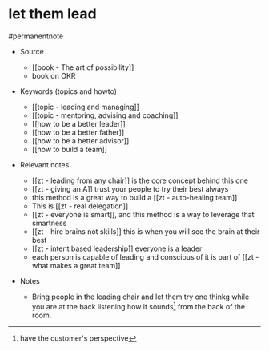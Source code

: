# let them lead
#permanentnote

- Source
	- [[book - The art of possibility]]
	- book on OKR

- Keywords (topics and howto)
	- [[topic - leading and managing]]
	- [[topic - mentoring, advising and coaching]]
	-  [[how to be a better leader]] 
	- [[how to be a better father]] 
	-  [[how to be a better advisor]] 
	-  [[how to build a team]] 

- Relevant notes
	- [[zt - leading from any chair]] is the core concept behind this one
	- [[zt - giving an A]] trust your people to try their best always
	-  this method is a great way to build a [[zt - auto-healing team]]
	- This is  [[zt - real delegation]]
	- [[zt - everyone is smart]], and this method is a way to leverage that smartness
	- [[zt - hire brains not skills]] this is when you will see the brain at their best
	- [[zt - intent based leadership]] everyone is a leader
	- each person is capable of leading and conscious of it is part of [[zt - what makes a great team]]
- Notes
	- Bring people in the leading chair and let them try one thinkg while you are at the back listening how it sounds[^1] from the back of the room.

[^1]: have the customer's perspective